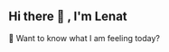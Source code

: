 ## Hi there 👋 , I'm Lenat

💬 Want to know what I am feeling today?
<!--START_SECTION:update_image-->
<!--END_SECTION:update_image-->

<!--
**LenatThomas/LenatThomas** is a ✨ _special_ ✨ repository because its `README.md` (this file) appears on your GitHub profile.
### About me 💫

Here are some ideas to get you started:
🎓 I'm an AI and Data Science major with a deep curiosity for solving real-world problems using intelligent systems.  
💡 I love exploring challenging problems and designing creative solutions.

### What I'm passionate about 🌱
🤖 Artificial Intelligence & Machine Learning  
📊 Data Science & Predictive Modeling  
🧠 Problem Solving & Research  
🕹️ Game Development (exploring this as a creative outlet!)  
🌐 Web Development (not my core area, but I enjoy building cool interfaces)

### 📫 Let's Connect!
Feel free to connect or reach out if you're interested in collaborating or just want to talk.
How to reach me: lenatthomas16@gmail.com

⚡ Fun fact: 

What does the fox say....? 

It laughs and its soothing ✨✨✨🫠

Why fox you ask? Well 
